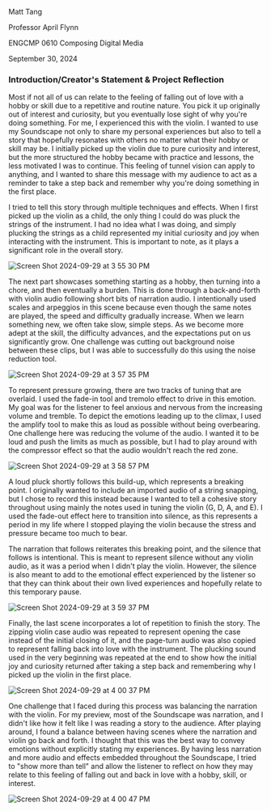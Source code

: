 Matt Tang

Professor April Flynn

ENGCMP 0610 Composing Digital Media

September 30, 2024

### Introduction/Creator's Statement & Project Reflection
Most if not all of us can relate to the feeling of falling out of love with a hobby or skill due to a repetitive and routine nature. You pick it up originally out of interest and curiosity, but you eventually lose sight of why you're doing something. For me, I experienced this with the violin. I wanted to use my Soundscape not only to share my personal experiences but also to tell a story that hopefully resonates with others no matter what their hobby or skill may be. I initially picked up the violin due to pure curiosity and interest, but the more structured the hobby became with practice and lessons, the less motivated I was to continue. This feeling of tunnel vision can apply to anything, and I wanted to share this message with my audience to act as a reminder to take a step back and remember why you're doing something in the first place.

I tried to tell this story through multiple techniques and effects. When I first picked up the violin as a child, the only thing I could do was pluck the strings of the instrument. I had no idea what I was doing, and simply plucking the strings as a child represented my initial curiosity and joy when interacting with the instrument. This is important to note, as it plays a significant role in the overall story.

![Screen Shot 2024-09-29 at 3 55 30 PM](https://github.com/user-attachments/assets/44a74db3-3f53-4061-a606-99af65e26574)


The next part showcases something starting as a hobby, then turning into a chore, and then eventually a burden. This is done through a back-and-forth with violin audio following short bits of narration audio. I intentionally used scales and arpeggios in this scene because even though the same notes are played, the speed and difficulty gradually increase. When we learn something new, we often take slow, simple steps. As we become more adept at the skill, the difficulty advances, and the expectations put on us significantly grow. One challenge was cutting out background noise between these clips, but I was able to successfully do this using the noise reduction tool.

![Screen Shot 2024-09-29 at 3 57 35 PM](https://github.com/user-attachments/assets/61bebd8c-6ca8-44ae-b332-f77dcca980b5)


To represent pressure growing, there are two tracks of tuning that are overlaid. I used the fade-in tool and tremolo effect to drive in this emotion. My goal was for the listener to feel anxious and nervous from the increasing volume and tremble. To depict the emotions leading up to the climax, I used the amplify tool to make this as loud as possible without being overbearing. One challenge here was reducing the volume of the audio. I wanted it to be loud and push the limits as much as possible, but I had to play around with the compressor effect so that the audio wouldn't reach the red zone.

![Screen Shot 2024-09-29 at 3 58 57 PM](https://github.com/user-attachments/assets/94d6ebee-7ebd-47bd-8a20-54ed69e5513a)


A loud pluck shortly follows this build-up, which represents a breaking point. I originally wanted to include an imported audio of a string snapping, but I chose to record this instead because I wanted to tell a cohesive story throughout using mainly the notes used in tuning the violin (G, D, A, and E). I used the fade-out effect here to transition into silence, as this represents a period in my life where I stopped playing the violin because the stress and pressure became too much to bear. 

The narration that follows reiterates this breaking point, and the silence that follows is intentional. This is meant to represent silence without any violin audio, as it was a period when I didn't play the violin. However, the silence is also meant to add to the emotional effect experienced by the listener so that they can think about their own lived experiences and hopefully relate to this temporary pause. 

![Screen Shot 2024-09-29 at 3 59 37 PM](https://github.com/user-attachments/assets/2028627d-e8a2-40f3-948b-c1ac7c7df553)

Finally, the last scene incorporates a lot of repetition to finish the story. The zipping violin case audio was repeated to represent opening the case instead of the initial closing of it, and the page-turn audio was also copied to represent falling back into love with the instrument. The plucking sound used in the very beginning was repeated at the end to show how the initial joy and curiosity returned after taking a step back and remembering why I picked up the violin in the first place.

![Screen Shot 2024-09-29 at 4 00 37 PM](https://github.com/user-attachments/assets/38031705-6c18-4921-a395-88f9d68cfc19)

One challenge that I faced during this process was balancing the narration with the violin. For my preview, most of the Soundscape was narration, and I didn't like how it felt like I was reading a story to the audience. After playing around, I found a balance between having scenes where the narration and violin go back and forth. I thought that this was the best way to convey emotions without explicitly stating my experiences. By having less narration and more audio and effects embedded throughout the Soundscape, I tried to "show more than tell" and allow the listener to reflect on how they may relate to this feeling of falling out and back in love with a hobby, skill, or interest.

![Screen Shot 2024-09-29 at 4 00 47 PM](https://github.com/user-attachments/assets/de4212d5-f3b0-4bb8-95f8-18462febb804)
